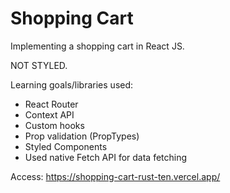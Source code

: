 # Shopping Cart

Implementing a shopping cart in React JS.

NOT STYLED.

Learning goals/libraries used:
* React Router
* Context API
* Custom hooks
* Prop validation (PropTypes)
* Styled Components
* Used native Fetch API for data fetching

Access: https://shopping-cart-rust-ten.vercel.app/ 

